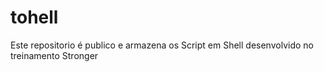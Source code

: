 # tohell
Este repositorio é publico e armazena os Script em Shell desenvolvido no treinamento Stronger
